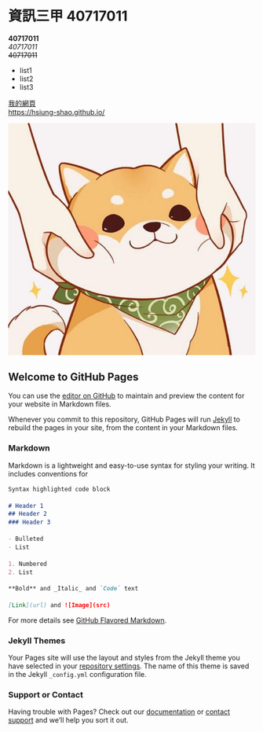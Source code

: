 # 資訊三甲  40717011   
**40717011**  
*40717011*  
~~40717011~~   

* list1
* list2
* list3   

[我的網頁](https://hsiung-shao.github.io/)  
https://hsiung-shao.github.io/   

![](https://github.com/Hsiung-Shao/Hsiung-Shao.github.io/blob/main/image/image01.jpg)

## Welcome to GitHub Pages

You can use the [editor on GitHub](https://github.com/Hsiung-Shao/Hsiung-Shao.github.io/edit/main/README.md) to maintain and preview the content for your website in Markdown files.

Whenever you commit to this repository, GitHub Pages will run [Jekyll](https://jekyllrb.com/) to rebuild the pages in your site, from the content in your Markdown files.

### Markdown

Markdown is a lightweight and easy-to-use syntax for styling your writing. It includes conventions for

```markdown
Syntax highlighted code block

# Header 1
## Header 2
### Header 3

- Bulleted
- List

1. Numbered
2. List

**Bold** and _Italic_ and `Code` text

[Link](url) and ![Image](src)
```

For more details see [GitHub Flavored Markdown](https://guides.github.com/features/mastering-markdown/).

### Jekyll Themes

Your Pages site will use the layout and styles from the Jekyll theme you have selected in your [repository settings](https://github.com/Hsiung-Shao/Hsiung-Shao.github.io/settings). The name of this theme is saved in the Jekyll `_config.yml` configuration file.

### Support or Contact

Having trouble with Pages? Check out our [documentation](https://docs.github.com/categories/github-pages-basics/) or [contact support](https://support.github.com/contact) and we’ll help you sort it out.

